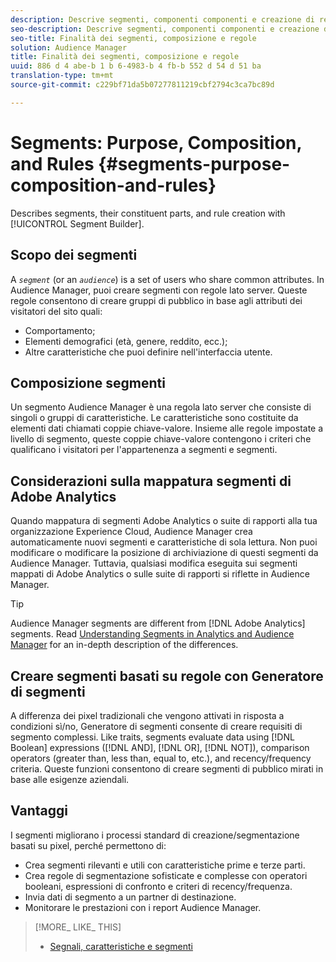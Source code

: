 ```yaml
---
description: Descrive segmenti, componenti componenti e creazione di regole con Generatore di segmenti.
seo-description: Descrive segmenti, componenti componenti e creazione di regole con Generatore di segmenti.
seo-title: Finalità dei segmenti, composizione e regole
solution: Audience Manager
title: Finalità dei segmenti, composizione e regole
uuid: 886 d 4 abe-b 1 b 6-4983-b 4 fb-b 552 d 54 d 51 ba
translation-type: tm+mt
source-git-commit: c229bf71da5b07277811219cbf2794c3ca7bc89d

---
```



# Segments: Purpose, Composition, and Rules {#segments-purpose-composition-and-rules}

Describes segments, their constituent parts, and rule creation with [!UICONTROL Segment Builder].

## Scopo dei segmenti

A *`segment`* (or an *`audience`*) is a set of users who share common attributes. In Audience Manager, puoi creare segmenti con regole lato server. Queste regole consentono di creare gruppi di pubblico in base agli attributi dei visitatori del sito quali:

* Comportamento;
* Elementi demografici (età, genere, reddito, ecc.);
* Altre caratteristiche che puoi definire nell'interfaccia utente.

## Composizione segmenti

Un segmento Audience Manager è una regola lato server che consiste di singoli o gruppi di caratteristiche. Le caratteristiche sono costituite da elementi dati chiamati coppie chiave-valore. Insieme alle regole impostate a livello di segmento, queste coppie chiave-valore contengono i criteri che qualificano i visitatori per l'appartenenza a segmenti e segmenti.

## Considerazioni sulla mappatura segmenti di Adobe Analytics

Quando mappatura di segmenti Adobe Analytics o suite di rapporti alla tua organizzazione Experience Cloud, Audience Manager crea automaticamente nuovi segmenti e caratteristiche di sola lettura. Non puoi modificare o modificare la posizione di archiviazione di questi segmenti da Audience Manager. Tuttavia, qualsiasi modifica eseguita sui segmenti mappati di Adobe Analytics o sulle suite di rapporti si riflette in Audience Manager.

>[!TIP]
>
>Audience Manager segments are different from [!DNL Adobe Analytics] segments. Read [Understanding Segments in Analytics and Audience Manager](https://marketing.adobe.com/resources/help/en_US/analytics/audiences/aam-analytics-segments.html) for an in-depth description of the differences.

## Creare segmenti basati su regole con Generatore di segmenti

A differenza dei pixel tradizionali che vengono attivati in risposta a condizioni sì/no, Generatore di segmenti consente di creare requisiti di segmento complessi. Like traits, segments evaluate data using [!DNL Boolean] expressions ([!DNL AND], [!DNL OR], [!DNL NOT]), comparison operators (greater than, less than, equal to, etc.), and recency/frequency criteria. Queste funzioni consentono di creare segmenti di pubblico mirati in base alle esigenze aziendali.

## Vantaggi

I segmenti migliorano i processi standard di creazione/segmentazione basati su pixel, perché permettono di:

* Crea segmenti rilevanti e utili con caratteristiche prime e terze parti.
* Crea regole di segmentazione sofisticate e complesse con operatori booleani, espressioni di confronto e criteri di recency/frequenza.
* Invia dati di segmento a un partner di destinazione.
* Monitorare le prestazioni con i report Audience Manager.

>[!MORE_ LIKE_ THIS]
>
>* [Segnali, caratteristiche e segmenti](../../reference/signal-trait-segment.md)

